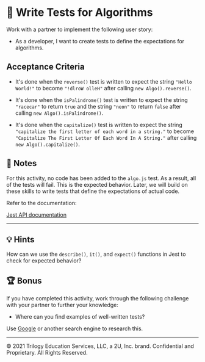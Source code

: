 # 📖 Write Tests for Algorithms

Work with a partner to implement the following user story:

* As a developer, I want to create tests to define the expectations for algorithms.

## Acceptance Criteria

* It's done when the `reverse()` test is written to expect the string `"Hello World!"` to become `"!dlroW olleH"` after calling `new Algo().reverse()`.

* It's done when the `isPalindrome()` test is written to expect the string `"racecar"` to return `true` and the string `"neon"` to return `false` after calling `new Algo().isPalindrome()`.

* It's done when the `capitalize()` test is written to expect the string `"capitalize the first letter of each word in a string."` to become `"Capitalize The First Letter Of Each Word In A String."` after calling `new Algo().capitalize()`.

## 📝 Notes

For this activity, no code has been added to the `algo.js` test. As a result, all of the tests will fail. This is the expected behavior. Later, we will build on these skills to write tests that define the expectations of actual code.

Refer to the documentation:

[Jest API documentation](https://jestjs.io/docs/en/api)

---

## 💡 Hints

How can we use the `describe()`, `it()`, and `expect()` functions in Jest to check for expected behavior?

## 🏆 Bonus

If you have completed this activity, work through the following challenge with your partner to further your knowledge:

* Where can you find examples of well-written tests? 

Use [Google](https://www.google.com) or another search engine to research this.

---
© 2021 Trilogy Education Services, LLC, a 2U, Inc. brand. Confidential and Proprietary. All Rights Reserved.

